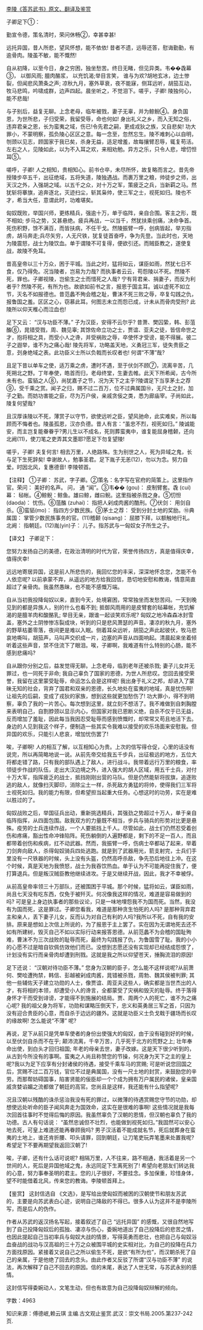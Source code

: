 [李陵《答苏武书》原文、翻译及鉴赏](https://www.vrrw.net/wx/14073.html)

子卿足下①：

勤宣令德，策名清时，荣问休畅②，幸甚幸甚!

远托异国，昔人所悲，望风怀想，能不依依! 昔者不遗，远辱还答，慰诲勤勤，有逾骨肉。陵虽不敏，能不慨然!

自从初降，以至今日，身之穷困，独坐愁苦。终日无睹，但见异类。韦��毳幕③， 以御风雨; 膻肉酪浆， 以充饥渴;举目言笑， 谁与为欢?胡地玄冰，边土惨裂，但闻悲风萧条之声; 凉秋九月，塞外草衰，夜不能寐，侧耳远听，胡笳互动，牧马悲鸣，吟啸成群，边声四起。晨坐听之，不觉泪下。嗟乎，子卿! 陵独何心，能不悲哉!

与子别后，益复无聊。上念老母，临年被戮，妻子无辜，并为鲸鲵④。身负国恩，为世所悲，子归受荣，我留受辱，命也何如! 身出礼义之乡，而入无知之俗，违弃君亲之恩，长为蛮夷之域，伤已!令先君之嗣，更成戎狄之族，又自悲矣! 功大罪小，不蒙明察，孤负陵心区区之意。每一念至，忽然忘生。陵不难刺心以自明，刎颈以见志，顾国家于我已矣，杀身无益，适足增羞，故每攘臂忍辱，辄复苟活。左右之人，见陵如此，以为不入耳之欢，来相劝勉。异方之乐，只令人悲，增忉怛耳⑤。

嗟呼，子卿! 人之相知，贵相知心。前书仓卒，未尽所怀，故复略而言之。昔先帝授陵步卒五千，出征绝域，五将失道，陵独遇战。而裹万里之粮，帅徒步之师，出天汉之外，入强胡之域。以五千之众，对十万之军，策疲乏之兵，当新羁之马。然犹斩将搴旗，追奔逐北，灭迹扫尘，斩其枭帅，使三军之士，视死如归。陵也不才，希当大任，意谓此时，功难堪矣。

匈奴既败，举国兴师，更练精兵，强逾十万，单于临阵，亲自合围。客主之形，既不相如; 步马之势，又甚悬绝。疲兵再战，一以当千，然犹扶乘创痛，决命争首。死伤积野，馀不满百，而皆扶病，不任干戈。然陵振臂一呼，创病皆起，举刃指虏，胡马奔走;兵尽矢穷，人无尺铁，犹复徒首奋呼，争为先登。当此时也，天地为陵震怒，战士为陵饮血。单于谓陵不可复得，便欲引还。而贼臣教之，遂使复战，故陵不免耳。

昔高皇帝以三十万众，困于平城。当此之时，猛将如云，谋臣如雨，然犹七日不食，仅乃得免。况当陵者，岂易为力哉? 而执事者云云，苟怨陵以不死。然陵不死，罪也。子卿视陵，岂偷生之士而惜死之人哉? 宁有背君亲、捐妻子，而反为利者乎? 然陵不死，有所为也。故欲如前书之言，报恩于国主耳。诚以虚死不如立节，灭名不如报德也。昔范蠡不殉会稽之耻，曹沫不死三败之辱，卒复勾践之仇，报鲁国之羞。区区之心，窃慕此耳。何图志未立而怨已成，计未从而骨肉受刑? 此陵所以仰天椎心而泣血也!

足下又云： “汉与功臣不薄。” 子为汉臣，安得不云尔乎? 昔萧、樊囚絷，韩、彭菹醢⑥，晁错受戮，周、魏见辜; 其馀佐命立功之士，贾谊、亚夫之徒，皆信命世之才，抱将相之具，而受小人之谗，并受祸败之辱，卒使怀才受谤，能不得展。彼二子之遐举，谁不为之痛心哉! 陵先将军，功略盖天地，义勇冠三军，徒失贵臣之意，刭身绝域之表。此功臣义士所以负戟而长叹者也! 何谓“不薄”哉?

且足下昔以单车之使，适万乘之虏，遭时不遇，至于伏剑不顾⑦，流离辛苦，几死朔北之野。丁年奉使，皓首而归，老母终堂，生妻去帷。此天下所希闻，古今所未有也。蛮貊之人⑧，尚犹嘉子之节，况为天下之主乎?陵谓足下当享茅土之荐⑨，受千乘之赏。闻子之归，赐不过二百万，位不过典属国⑩，无尺土之封，加子之勤。而妨功害能之臣，尽为万户侯，亲戚贪佞之类，悉为廊庙宰。子尚如此，陵复何望哉?

且汉厚诛陵以不死，薄赏子以守节，欲使远听之臣，望风驰命，此实难矣，所以每顾而不悔者也。陵虽孤恩，汉亦负德。昔人有言：“虽忠不烈，视死如归。” 陵诚能安，而主岂复能眷眷乎?男儿生以不成名，死则葬蛮夷中，谁复能屈身稽颡，还向北阙(11)，使刀笔之吏弄其文墨耶?愿足下勿复望陵!

嗟乎，子卿! 夫复何言! 相去万里，人绝路殊。生为别世之人，死为异域之鬼，长与足下生死辞矣! 幸谢故人，勉事圣君。足下胤子无恙(12)，勿以为念。努力自爱。时因北风，复惠德音! 李陵顿首。



【注释】 ①子卿： 苏武，字子卿。②策名：名字写在官府的简策上。这里指作官。荣问： 美好的名声。 问， 通 “闻”。③韦�� (gou)： 皮制臂套。毳 (cui) 幕： 毡帐。④鲸鲵：鲸鱼。雄曰鲸，雌曰鲵。这里指被杀戮之身。⑤忉怛 (daoda)： 忧伤。⑥菹醢 (zuhai)： 指把人剁成肉酱的酷刑。⑦伏剑： 用剑自杀。⑧蛮貊(mo)： 指四方少数民族。⑨茅土之荐： 受到分封土地的奖励。⑩典属国： 掌管少数民族事务的官。(11)稽颡 (qisang)： 屈膝下拜，以额触地行礼。北阙： 指朝廷。(12)胤(yin)子： 儿子。指苏武与一匈奴女子所生之子。

【译文】 子卿足下：

您努力发扬自己的美德，在政治清明的时代为官，荣誉传扬四方，真是值得庆幸，值得庆幸!

远远地寄居异国，这是前人所悲伤的，我回忆您的丰采，深深地怀念您，怎能不令人依恋呢? 以前承蒙不弃，从遥远的地方给我回信，恳切地安慰和教诲，情意简直超过了亲骨肉。我虽然愚昧，也不能不感慨万端。

自从当初我投降匈奴以来，直到今天，处境窘困，常常独坐而发愁苦闷。一天到晚见到的都是异族人，别的什么也看不到; 抵御风雨用的是皮臂套的毡幕帐，充饥解渴的是膻羊肉和酸酪乳; 举目无亲，跟谁一起谈笑欢乐呢? 匈奴之地冷森森冰封雪盖，塞外之土阴惨惨冻裂成块，听到的只是悲风萧瑟的声音。凄凉的秋九月，塞外的野草枯萎零落，夜间更是难以入眠。侧着耳朵远听，胡笳之声此起彼伏，牧马悲哀地嘶叫，胡笳声，马叫声交织成一片，边塞的声音从四面响起。清晨起来坐着倾听着这些声音，禁不住流下了眼泪。唉，子卿啊，我难道有什么特别的心肠，能不感到悲痛吗?

自从跟你分别之后，益发觉得无聊。上念老母，临到老年还被杀戮; 妻子儿女并无罪过，也一同死于非命; 我自己辜负了国家的恩德，为世人所悲叹。您回去接受荣誉，我留在这里蒙受耻辱，命运怎么会是这样呢! 我出身于礼义之邦，却进入了蒙昧无知的社会，背弃了国君和双亲的恩德，长久地处在蛮夷的地域，真是忧伤啊! 让祖先的后嗣，变成了戎狄的家族，想到这些就更加愁伤了! 功大罪小，得不到明察，辜负了我的一片苦心。每次想到这里，就立刻不想活了。我不难做到自刺胸膛来表明自己，自割脖颈以显示内心，但国家对我已恩断义绝，自杀不仅于已无益，反而增加了羞耻，因此每当我因忍受耻辱而感到愤慨时，却常常又苟且地活下去。身边的人见到我这个样子，便制造一些其实令我难以接受的欢乐场面来安慰我。但异国的欢乐，只能引人悲哀，增加忧伤罢了!

唉，子卿啊! 人的相互了解，以互相知心为贵。上次的信写得仓促，心里的话没有说完，所以再简略地说一说。从前先帝交给我五千步兵，出征极远的地方，五位大将都走错了路，只有我的部队遇上了敌人，进行战斗。我带着远行万里的粮食，率领徒步作战的队伍，走出大汉边境之外，进入强大的胡人区域，用五千士兵，对付十万大军，指挥疲乏的战士，抵挡刚刚出营的马队。但是仍然能斩将拔旗，追逐败逃的敌人，就像扫灭脚印，消除尘土一样，杀死敌方勇猛的将帅，使得我们三军将士视死如归。我的能力有限，但希望担当起重大任务。心想这时的功劳，实在是难以胜过的了。

匈奴战败之后，举国征兵出动，重新挑选精兵，其强劲之势超过十万人，单于亲自临阵指挥，从四面包围。敌我双方的力量既不相当，步兵与骑兵的形势对比更是悬殊。疫劳的士兵连续作战，一个人要抵挡上千人。尽管如此，战士们仍然忍受着创伤和疼痛，豁出性命冲锋陷阵。死伤躺倒的人遍野都是，剩下的不足一百人，而且都带着创伤和疾病，扛不动武器。然而，我振臂一呼，伤病士卒都站了起来，举着刀剑奔向敌人，杀得匈奴骑兵四处逃跑。就是到了武器用光，箭支射完，士兵们手里没有一尺铁器的时候，头上没有头盔，仍然高呼杀敌，争先恐后地往上冲。在这个时候，真是天地为我愤怒，战士为我吞饮热血。单于认为不可能再捉住我了，便打算退兵。但是叛汉贼臣教他继续进攻。于是又继续开战，因此，我才不幸被俘。

从前高皇帝率领三十万部队，还被围困于平城。那个时候，猛将如云，谋臣如雨，尚且七天没有吃东西，仅免于被歼灭。何况像我这样的情况，难道是容易做到的吗? 可是皇上身边执事者的那些议论，只是一味地埋怨我不为国而死。当然，我没有为国而死，这是罪过。子卿您看我，难道是那种贪生怕死的人吗? 是那种背弃君主和亲人，丢下妻子儿女，反而认为对自己有利的人吗?我所以不死，自有我的安排。原来是想如上次信上所说的，为了报恩于主上罢了。实在因为无谓地死去还不如有所建树，毁灭自己不如以实际行动来报答恩德。从前范蠡不为会稽的国耻殉难，曹沫不为三次战败的耻辱而死，最终为勾践报了仇，为鲁国雪了耻。我的小小的心愿不过是暗自钦佩仿效他们而已。没想到志愿还没有实现却已经结成怨恨了，计划没有实行而亲骨肉却遭到刑戮。这就是我之所以仰望苍天，捶胸流泪的原因!

足下还说： “汉朝对待功臣不薄。” 您身为汉朝的臣子，怎么能不这样说呢?从前萧何、樊哙遭拘禁，韩信、彭越被剁成肉酱，晁错被杀戮，周勃、魏其侯被判罪; 其他一些辅佐天子建立功勋的人士，像贾谊、周亚夫这些人，确实都是当世杰出的人才，有将相的本领，却遭受小人的谗言，全都蒙受了灾祸和毁灭的耻辱。终于落得身怀才干而受到诽谤，才能得不到施展的结局。贾、周两个人的死亡，谁不为之痛心呢? 我的祖父身为将军，功勋和谋略压倒天下，忠义和英勇居三军之首，只因为没有迎合贵臣的心意，而自杀于边远的疆外。这就是功臣义士负戈戟于疆场而长叹的缘故啊! 怎么能说“不薄” 呢?

再说，足下从前只是凭单车使者的身份出使强大的匈奴，由于没有碰到好的时候，以至伏剑自杀而不在乎; 颠沛流离，千辛万苦，几乎死于北方的荒野之上; 壮年奉命出使，到白头才回归祖国; 年老的母亲去世，妻子改嫁。这是天下很少听到的，从古到今所没有的事啊。蛮夷之人尚且称赞您的节操，何况身为天下之主的皇上呢?我以为足下应享有分封诸侯的待遇，接受千乘车马的赏赐; 可是听说您回国之后，赏赐不过二百万钱，官位不过是典属国，没有一尺土地的封赏，来鼓励您的辛劳。而那帮妨碍国事，陷害贤能的佞臣却一个个成为拥有万户属民的诸侯，皇亲国戚贪婪谄媚之流都做了朝廷的高官。您尚且是这样，我还能有什么指望呢?

况且汉朝以残酷的诛杀惩治我没有死的罪过，以微薄的待遇赏赐您守节的功勋，却想使远处听命的臣子闻风奔走为国效命，这实在是很难的事啊! 这些情况就是我每次回首往事时不觉得后悔的原因。我虽然辜负了汉朝的恩情，但汉朝也辜负了我的功德。古人有句话说： “虽然忠诚但不壮烈，也能做到视死如归。”我固然可以安心地去死，可皇上难道还能再眷顾我吗? 男子汉活着不能成就名节，死后就葬身在蛮夷的土地上，谁还肯折腰、叩头请罪，回到朝廷，让刀笔吏玩弄笔墨来处置我呢?希望足下不要再期望我返回汉朝了!

唉，子卿，还有什么话可说呢? 相隔万里，人不往来，路不相通，我活着是另一个世间的人，死后是异国他域之鬼，永远同足下生离死别了! 希望向老朋友们转达我的心意，努力事奉圣明的君主。您的儿子很好，不要挂念。多加保重，珍惜身体，望不时能借着北风，传来您的教诲。李陵顿首拜上。

【鉴赏】 这封信选自 《文选》，是写给出使匈奴而被困的汉朝使节和朋友苏武的，主要是向苏武表白心迹，说明自己降敌的不得已。很多人认为这并不是李陵所写，而是后人的伪作。

作者从苏武的返汉扬名写起，接着叙述了自己 “远托异国” 的感慨，又很自然地写到了自己投降匈奴后的孤独、凄凉与伤心，委婉地道出了自己投降后的悲苦之情，也因此提起自己当初率兵与匈奴大战的情景，写得英勇而悲壮，也把自己与匈奴浴血奋战的战功与汉高祖的三十万之众被围平城的史实相对比，为自己的投降在兵力方面找原因。紧接着又说自己之所以偷生不死，是欲“有所为也”，而汉朝杀死了自己的亲属，于是他绝了回去的念头。由此作者又反驳了所谓“汉与功臣不薄” 的说法，再次解释了自己不回去的原因。信的末尾，表达了人世无常，与苏武永别的感情。

这封信写得委婉动人，文笔生动，但也有故意为自己投降匈奴辩解的倾向。

字数：4963

知识来源：傅德岷,赖云琪 主编.古文观止鉴赏.武汉：崇文书局.2005.第237-242页.

